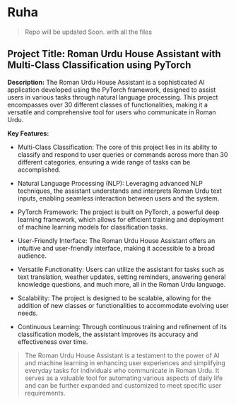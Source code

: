 # Ruha

> Repo will be updated Soon. with all the files

## Project Title: Roman Urdu House Assistant with Multi-Class Classification using PyTorch

**Description:**
The Roman Urdu House Assistant is a sophisticated AI application developed using the PyTorch framework, designed to assist users in various tasks through natural language processing. This project encompasses over 30 different classes of functionalities, making it a versatile and comprehensive tool for users who communicate in Roman Urdu.

**Key Features:**

* Multi-Class Classification: The core of this project lies in its ability to classify and respond to user queries or commands across more than 30 different categories, ensuring a wide range of tasks can be accomplished.

* Natural Language Processing (NLP): Leveraging advanced NLP techniques, the assistant understands and interprets Roman Urdu text inputs, enabling seamless interaction between users and the system.

* PyTorch Framework: The project is built on PyTorch, a powerful deep learning framework, which allows for efficient training and deployment of machine learning models for classification tasks.

* User-Friendly Interface: The Roman Urdu House Assistant offers an intuitive and user-friendly interface, making it accessible to a broad audience.

* Versatile Functionality: Users can utilize the assistant for tasks such as text translation, weather updates, setting reminders, answering general knowledge questions, and much more, all in the Roman Urdu language.

* Scalability: The project is designed to be scalable, allowing for the addition of new classes or functionalities to accommodate evolving user needs.

* Continuous Learning: Through continuous training and refinement of its classification models, the assistant improves its accuracy and effectiveness over time.

> The Roman Urdu House Assistant is a testament to the power of AI and machine learning in enhancing user experiences and simplifying everyday tasks for individuals who communicate in Roman Urdu. It serves as a valuable tool for automating various aspects of daily life and can be further expanded and customized to meet specific user requirements.
